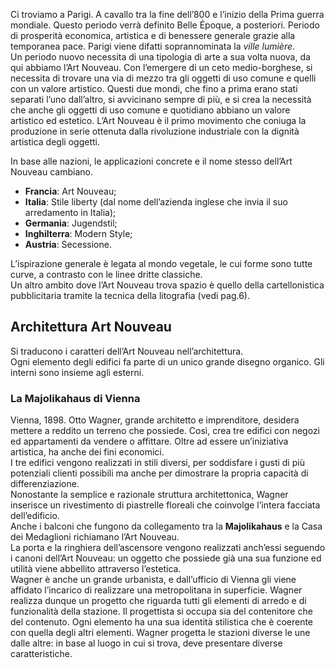Ci troviamo a Parigi. A cavallo tra la fine dell’800 e l’inizio della Prima guerra mondiale. Questo periodo verrà definito Belle Époque, a posteriori. Periodo di prosperità economica, artistica e di benessere generale grazie alla temporanea pace. Parigi viene difatti soprannominata la *ville lumière*.  
Un periodo nuovo necessita di una tipologia di arte a sua volta nuova, da qui abbiamo l’Art Nouveau. Con l’emergere di un ceto medio-borghese, si necessita di trovare una via di mezzo tra gli oggetti di uso comune e quelli con un valore artistico. Questi due mondi, che fino a prima erano stati separati l’uno dall’altro, si avvicinano sempre di più, e si crea la necessità che anche gli oggetti di uso comune e quotidiano abbiano un valore artistico ed estetico. L’Art Nouveau è il primo movimento che coniuga la produzione in serie ottenuta dalla rivoluzione industriale con la dignità artistica degli oggetti.

In base alle nazioni, le applicazioni concrete e il nome stesso dell’Art Nouveau cambiano.

- **Francia**: Art Nouveau;
- **Italia**: Stile liberty (dal nome dell’azienda inglese che invia il suo arredamento in Italia);
- **Germania**: Jugendstil;
- **Inghilterra**: Modern Style;
- **Austria**: Secessione.

L’ispirazione generale è legata al mondo vegetale, le cui forme sono tutte curve, a contrasto con le linee dritte classiche.  
Un altro ambito dove l’Art Nouveau trova spazio è quello della cartellonistica pubblicitaria tramite la tecnica della litografia (vedi pag.6).

## Architettura Art Nouveau

Si traducono i caratteri dell’Art Nouveau nell’architettura.  
Ogni elemento degli edifici fa parte di un unico grande disegno organico. Gli interni sono insieme agli esterni.

### La Majolikahaus di Vienna

Vienna, 1898. Otto Wagner, grande architetto e imprenditore, desidera mettere a reddito un terreno che possiede. Così, crea tre edifici con negozi ed appartamenti da vendere o affittare. Oltre ad essere un’iniziativa artistica, ha anche dei fini economici.  
I tre edifici vengono realizzati in stili diversi, per soddisfare i gusti di più potenziali clienti possibili ma anche per dimostrare la propria capacità di differenziazione.  
Nonostante la semplice e razionale struttura architettonica, Wagner inserisce un rivestimento di piastrelle floreali che coinvolge l’intera facciata dell’edificio.  
Anche i balconi che fungono da collegamento tra la **Majolikahaus** e la Casa dei Medaglioni richiamano l’Art Nouveau.  
La porta e la ringhiera dell’ascensore vengono realizzati anch’essi seguendo i canoni dell’Art Nouveau: un oggetto che possiede già una sua funzione ed utilità viene abbellito attraverso l’estetica.  
Wagner è anche un grande urbanista, e dall’ufficio di Vienna gli viene affidato l’incarico di realizzare una metropolitana in superficie. Wagner realizza dunque un progetto che riguarda tutti gli elementi di arredo e di funzionalità della stazione. Il progettista si occupa sia del contenitore che del contenuto. Ogni elemento ha una sua identità stilistica che è coerente con quella degli altri elementi. Wagner progetta le stazioni diverse le une dalle altre: in base al luogo in cui si trova, deve presentare diverse caratteristiche.
